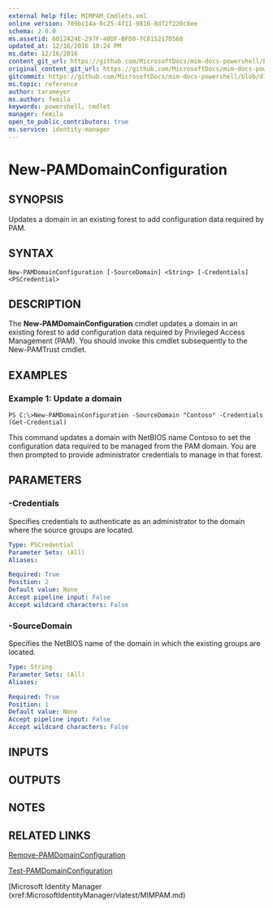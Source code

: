 ```yaml
---
external help file: MIMPAM_Cmdlets.xml
online version: 709bc14a-0c25-4f11-9816-8df2f220c8ee
schema: 2.0.0
ms.assetid: 6012424E-297F-40DF-BFD0-7C815217D560
updated_at: 12/16/2016 10:24 PM
ms.date: 12/16/2016
content_git_url: https://github.com/MicrosoftDocs/mim-docs-powershell/blob/master/mim-cmdlets/MicrosoftIdentityManager/vlatest/New-PAMDomainConfiguration.md
original_content_git_url: https://github.com/MicrosoftDocs/mim-docs-powershell/blob/master/mim-cmdlets/MicrosoftIdentityManager/vlatest/New-PAMDomainConfiguration.md
gitcommit: https://github.com/MicrosoftDocs/mim-docs-powershell/blob/d76fe71a336b890697ca5b79f29d35c57acf4cc6/mim-cmdlets/MicrosoftIdentityManager/vlatest/New-PAMDomainConfiguration.md
ms.topic: reference
author: tarameyer
ms.author: femila
keywords: powershell, cmdlet
manager: femila
open_to_public_contributors: true
ms.service: identity-manager
---
```


# New-PAMDomainConfiguration

## SYNOPSIS
Updates a domain in an existing forest to add configuration data required by PAM.

## SYNTAX

```
New-PAMDomainConfiguration [-SourceDomain] <String> [-Credentials] <PSCredential>
```

## DESCRIPTION
The **New-PAMDomainConfiguration** cmdlet updates a domain in an existing forest to add configuration data required by Privileged Access Management (PAM). 
You should invoke this cmdlet subsequently to the New-PAMTrust cmdlet.

## EXAMPLES

### Example 1: Update a domain
```
PS C:\>New-PAMDomainConfiguration -SourceDomain "Contoso" -Credentials (Get-Credential)
```

This command updates a domain with NetBIOS name Contoso to set the configuration data required to be managed from the PAM domain.
You are then prompted to provide administrator credentials to manage in that forest.

## PARAMETERS

### -Credentials
Specifies credentials to authenticate as an administrator to the domain where the source groups are located.

```yaml
Type: PSCredential
Parameter Sets: (All)
Aliases: 

Required: True
Position: 2
Default value: None
Accept pipeline input: False
Accept wildcard characters: False
```

### -SourceDomain
Specifies the NetBIOS name of the domain in which the existing groups are located.

```yaml
Type: String
Parameter Sets: (All)
Aliases: 

Required: True
Position: 1
Default value: None
Accept pipeline input: False
Accept wildcard characters: False
```

## INPUTS

## OUTPUTS

## NOTES

## RELATED LINKS

[Remove-PAMDomainConfiguration](xref:MicrosoftIdentityManager/vlatest/Remove-PAMDomainConfiguration.md)

[Test-PAMDomainConfiguration](xref:MicrosoftIdentityManager/vlatest/Test-PAMDomainConfiguration.md)

[Microsoft Identity Manager (xref:MicrosoftIdentityManager/vlatest/MIMPAM.md)

